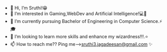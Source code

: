 - 👋 Hi, I’m Sruthi!😁
- 👀 I’m interested in Gaming,WebDev and Artificial Intelligence!💻💬
- 🌱 I’m currently pursuing Bachelor of Engineering in Computer Science.⚡🎓
- 🤍 I’m looking to learn more skills and enhance my wizardness!!!.⭐
- 📫 How to reach me?? Ping me-->sruthi3.jagadeesan@gmail.com ✨

